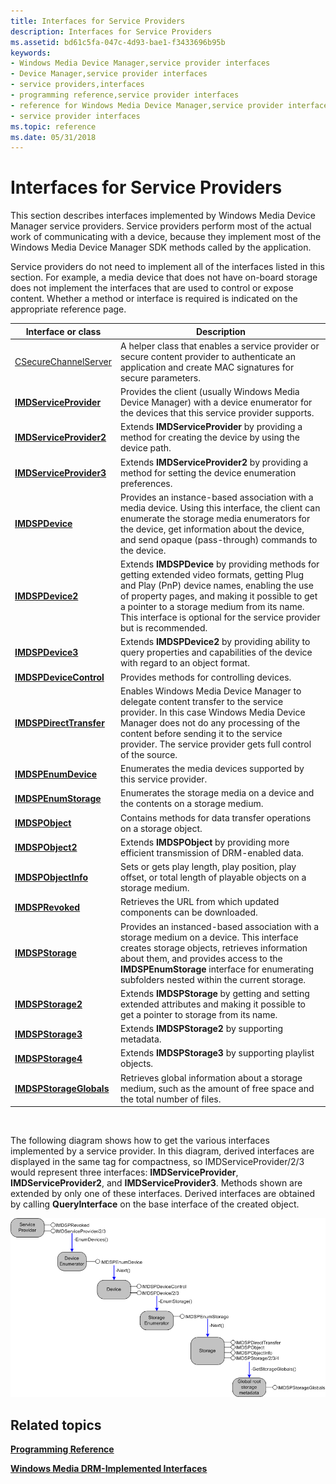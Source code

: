 ```yaml
---
title: Interfaces for Service Providers
description: Interfaces for Service Providers
ms.assetid: bd61c5fa-047c-4d93-bae1-f3433696b95b
keywords:
- Windows Media Device Manager,service provider interfaces
- Device Manager,service provider interfaces
- service providers,interfaces
- programming reference,service provider interfaces
- reference for Windows Media Device Manager,service provider interfaces
- service provider interfaces
ms.topic: reference
ms.date: 05/31/2018
---
```


# Interfaces for Service Providers

This section describes interfaces implemented by Windows Media Device Manager service providers. Service providers perform most of the actual work of communicating with a device, because they implement most of the Windows Media Device Manager SDK methods called by the application.

Service providers do not need to implement all of the interfaces listed in this section. For example, a media device that does not have on-board storage does not implement the interfaces that are used to control or expose content. Whether a method or interface is required is indicated on the appropriate reference page.



| Interface or class                                     | Description                                                                                                                                                                                                                                                                                                       |
|--------------------------------------------------------|-------------------------------------------------------------------------------------------------------------------------------------------------------------------------------------------------------------------------------------------------------------------------------------------------------------------|
| [CSecureChannelServer](csecurechannelserver-class.md) | A helper class that enables a service provider or secure content provider to authenticate an application and create MAC signatures for secure parameters.                                                                                                                                                         |
| [**IMDServiceProvider**](/windows/desktop/api/mswmdm/nn-mswmdm-imdserviceprovider)       | Provides the client (usually Windows Media Device Manager) with a device enumerator for the devices that this service provider supports.                                                                                                                                                                          |
| [**IMDServiceProvider2**](/windows/desktop/api/mswmdm/nn-mswmdm-imdserviceprovider2)     | Extends **IMDServiceProvider** by providing a method for creating the device by using the device path.                                                                                                                                                                                                            |
| [**IMDServiceProvider3**](/windows/desktop/api/mswmdm/nn-mswmdm-imdserviceprovider3)     | Extends **IMDServiceProvider2** by providing a method for setting the device enumeration preferences.                                                                                                                                                                                                             |
| [**IMDSPDevice**](/windows/desktop/api/mswmdm/nn-mswmdm-imdspdevice)                     | Provides an instance-based association with a media device. Using this interface, the client can enumerate the storage media enumerators for the device, get information about the device, and send opaque (pass-through) commands to the device.                                                                 |
| [**IMDSPDevice2**](/windows/desktop/api/mswmdm/nn-mswmdm-imdspdevice2)                   | Extends **IMDSPDevice** by providing methods for getting extended video formats, getting Plug and Play (PnP) device names, enabling the use of property pages, and making it possible to get a pointer to a storage medium from its name. This interface is optional for the service provider but is recommended. |
| [**IMDSPDevice3**](/windows/desktop/api/mswmdm/nn-mswmdm-imdspdevice3)                   | Extends **IMDSPDevice2** by providing ability to query properties and capabilities of the device with regard to an object format.                                                                                                                                                                                 |
| [**IMDSPDeviceControl**](/windows/desktop/api/mswmdm/nn-mswmdm-imdspdevicecontrol)       | Provides methods for controlling devices.                                                                                                                                                                                                                                                                         |
| [**IMDSPDirectTransfer**](/windows/desktop/api/mswmdm/nn-mswmdm-imdspdirecttransfer)     | Enables Windows Media Device Manager to delegate content transfer to the service provider. In this case Windows Media Device Manager does not do any processing of the content before sending it to the service provider. The service provider gets full control of the source.                                   |
| [**IMDSPEnumDevice**](/windows/desktop/api/mswmdm/nn-mswmdm-imdspenumdevice)             | Enumerates the media devices supported by this service provider.                                                                                                                                                                                                                                                  |
| [**IMDSPEnumStorage**](/windows/desktop/api/mswmdm/nn-mswmdm-imdspenumstorage)           | Enumerates the storage media on a device and the contents on a storage medium.                                                                                                                                                                                                                                    |
| [**IMDSPObject**](/windows/desktop/api/mswmdm/nn-mswmdm-imdspobject)                     | Contains methods for data transfer operations on a storage object.                                                                                                                                                                                                                                                |
| [**IMDSPObject2**](/windows/desktop/api/mswmdm/nn-mswmdm-imdspobject2)                   | Extends **IMDSPObject** by providing more efficient transmission of DRM-enabled data.                                                                                                                                                                                                                             |
| [**IMDSPObjectInfo**](/windows/desktop/api/mswmdm/nn-mswmdm-imdspobjectinfo)             | Sets or gets play length, play position, play offset, or total length of playable objects on a storage medium.                                                                                                                                                                                                    |
| [**IMDSPRevoked**](/windows/desktop/api/mswmdm/nn-mswmdm-imdsprevoked)                   | Retrieves the URL from which updated components can be downloaded.                                                                                                                                                                                                                                                |
| [**IMDSPStorage**](/windows/desktop/api/mswmdm/nn-mswmdm-imdspstorage)                   | Provides an instanced-based association with a storage medium on a device. This interface creates storage objects, retrieves information about them, and provides access to the **IMDSPEnumStorage** interface for enumerating subfolders nested within the current storage.                                      |
| [**IMDSPStorage2**](/windows/desktop/api/mswmdm/nn-mswmdm-imdspstorage2)                 | Extends **IMDSPStorage** by getting and setting extended attributes and making it possible to get a pointer to storage from its name.                                                                                                                                                                             |
| [**IMDSPStorage3**](/windows/desktop/api/mswmdm/nn-mswmdm-imdspstorage3)                 | Extends **IMDSPStorage2** by supporting metadata.                                                                                                                                                                                                                                                                 |
| [**IMDSPStorage4**](/windows/desktop/api/mswmdm/nn-mswmdm-imdspstorage4)                 | Extends **IMDSPStorage3** by supporting playlist objects.                                                                                                                                                                                                                                                         |
| [**IMDSPStorageGlobals**](/windows/desktop/api/mswmdm/nn-mswmdm-imdspstorageglobals)     | Retrieves global information about a storage medium, such as the amount of free space and the total number of files.                                                                                                                                                                                              |



 

The following diagram shows how to get the various interfaces implemented by a service provider. In this diagram, derived interfaces are displayed in the same tag for compactness, so IMDServiceProvider/2/3 would represent three interfaces: **IMDServiceProvider**, **IMDServiceProvider2**, and **IMDServiceProvider3**. Methods shown are extended by only one of these interfaces. Derived interfaces are obtained by calling **QueryInterface** on the base interface of the created object.

![diagram showing how windows media device manager expects to acquire interfaces from a service provider.](images/wmdm-sp-interfaces.gif)

## Related topics

<dl> <dt>

[**Programming Reference**](programming-reference.md)
</dt> <dt>

[**Windows Media DRM-Implemented Interfaces**](windows-media-drm-implemented-interfaces.md)
</dt> </dl>

 

 




